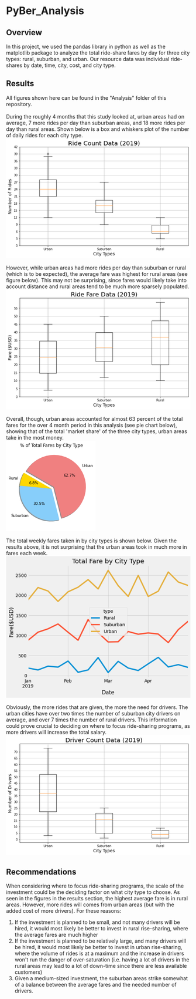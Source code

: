 # PyBer_Analysis
## Overview 
In this project, we used the pandas library in python as well as the matplotlib package to analyze the total ride-share fares by day for three city types: rural, suburban, and urban.  Our resource data was individual ride-shares by date, time, city, cost, and city type.

## Results
All figures shown here can be found in the "Analysis" folder of this repository.<br />
<br />
During the roughly 4 months that this study looked at, urban areas had on average, 7 more rides per day than suburban areas, and 18 more rides per day than rural areas.  Shown below is a box and whiskers plot of the number of daily rides for each city type.<br />
![alt text](https://github.com/bmoazen/PyBer_Analysis/blob/main/Analysis/Fig2.png?raw=true)<br />

However, while urban areas had more rides per day than suburban or rural (which is to be expected), the average fare was highest for rural areas (see figure below).  This may not be surprising, since fares would likely take into account distance and rural areas tend to be much more sparsely populated.
![alt text](https://github.com/bmoazen/PyBer_Analysis/blob/main/Analysis/Fig3.png?raw=true)

Overall, though, urban areas accounted for almost 63 percent of the total fares for the over 4 month period in this analysis (see pie chart below), showing that of the total 'market share' of the three city types, urban areas take in the most money.<br />
![alt text](https://github.com/bmoazen/PyBer_Analysis/blob/main/Analysis/Fig5.png?raw=true)

The total weekly fares taken in by city types is shown below.  Given the results above, it is not surprising that the urban areas took in much more in fares each week.<br />
![alt text](https://github.com/bmoazen/PyBer_Analysis/blob/main/Analysis/PyBer_fare_summary.png?raw=true)<br />

Obviously, the more rides that are given, the more the need for drivers.  The urban cities have over two times the number of suburban city drivers on average, and over 7 times the number of rural drivers.  This information could prove crucial to deciding on where to focus ride-sharing programs, as more drivers will increase the total salary.<br />
![alt text](https://github.com/bmoazen/PyBer_Analysis/blob/main/Analysis/Fig4.png?raw=true)<br />

## Recommendations
When considering where to focus ride-sharing programs, the scale of the investment could be the deciding factor on what city type to choose.  As seen in the figures in the results section, the highest average fare is in rural areas.  However, more rides will comes from urban areas (but with the added cost of more drivers).  For these reasons:
1) If the investment is planned to be small, and not many drivers will be hired, it would most likely be better to invest in rural rise-sharing, where the average fares are much higher<br />
2) If the investment is planned to be relatively large, and many drivers will be hired, it would most likely be better to invest in urban rise-sharing, where the volume of rides is at a maximum and the increase in drivers won't run the danger of over-saturation (i.e. having a lot of drivers in the rural areas may lead to a lot of down-time since there are less available customers)<br />
3) Given a medium-sized investment, the suburban areas strike somewhat of a balance between the average fares and the needed number of drivers.




